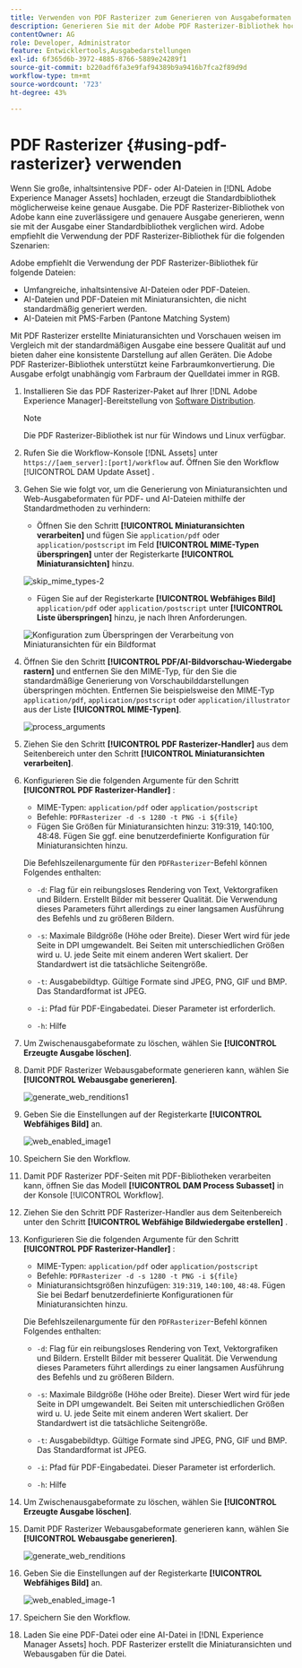 ```yaml
---
title: Verwenden von PDF Rasterizer zum Generieren von Ausgabeformaten
description: Generieren Sie mit der Adobe PDF Rasterizer-Bibliothek hochwertige Miniaturansichten und Ausgabeformate.
contentOwner: AG
role: Developer, Administrator
feature: Entwicklertools,Ausgabedarstellungen
exl-id: 6f365d6b-3972-4885-8766-5889e24289f1
source-git-commit: b220adf6fa3e9faf94389b9a9416b7fca2f89d9d
workflow-type: tm+mt
source-wordcount: '723'
ht-degree: 43%

---
```


# PDF Rasterizer {#using-pdf-rasterizer} verwenden

Wenn Sie große, inhaltsintensive PDF- oder AI-Dateien in [!DNL Adobe Experience Manager Assets] hochladen, erzeugt die Standardbibliothek möglicherweise keine genaue Ausgabe. Die PDF Rasterizer-Bibliothek von Adobe kann eine zuverlässigere und genauere Ausgabe generieren, wenn sie mit der Ausgabe einer Standardbibliothek verglichen wird. Adobe empfiehlt die Verwendung der PDF Rasterizer-Bibliothek für die folgenden Szenarien:

Adobe empfiehlt die Verwendung der PDF Rasterizer-Bibliothek für folgende Dateien:

* Umfangreiche, inhaltsintensive AI-Dateien oder PDF-Dateien.
* AI-Dateien und PDF-Dateien mit Miniaturansichten, die nicht standardmäßig generiert werden.
* AI-Dateien mit PMS-Farben (Pantone Matching System)

Mit PDF Rasterizer erstellte Miniaturansichten und Vorschauen weisen im Vergleich mit der standardmäßigen Ausgabe eine bessere Qualität auf und bieten daher eine konsistente Darstellung auf allen Geräten. Die Adobe PDF Rasterizer-Bibliothek unterstützt keine Farbraumkonvertierung. Die Ausgabe erfolgt unabhängig vom Farbraum der Quelldatei immer in RGB.

1. Installieren Sie das PDF Rasterizer-Paket auf Ihrer [!DNL Adobe Experience Manager]-Bereitstellung von [Software Distribution](https://experience.adobe.com/#/downloads/content/software-distribution/en/aem.html?package=/content/software-distribution/en/details.html/content/dam/aem/public/adobe/packages/cq640/product/assets/aem-assets-pdf-rasterizer-pkg).

   >[!NOTE]
   >
   >Die PDF Rasterizer-Bibliothek ist nur für Windows und Linux verfügbar.

1. Rufen Sie die Workflow-Konsole [!DNL Assets] unter `https://[aem_server]:[port]/workflow` auf. Öffnen Sie den Workflow [!UICONTROL DAM Update Asset] .

1. Gehen Sie wie folgt vor, um die Generierung von Miniaturansichten und Web-Ausgabeformaten für PDF- und AI-Dateien mithilfe der Standardmethoden zu verhindern:

   * Öffnen Sie den Schritt **[!UICONTROL Miniaturansichten verarbeiten]** und fügen Sie `application/pdf` oder `application/postscript` im Feld **[!UICONTROL MIME-Typen überspringen]** unter der Registerkarte **[!UICONTROL Miniaturansichten]** hinzu.

   ![skip_mime_types-2](assets/skip_mime_types-2.png)

   * Fügen Sie auf der Registerkarte **[!UICONTROL Webfähiges Bild]** `application/pdf` oder `application/postscript` unter **[!UICONTROL Liste überspringen]** hinzu, je nach Ihren Anforderungen.

   ![Konfiguration zum Überspringen der Verarbeitung von Miniaturansichten für ein Bildformat](assets/web_enabled_imageskiplist.png)

1. Öffnen Sie den Schritt **[!UICONTROL PDF/AI-Bildvorschau-Wiedergabe rastern]** und entfernen Sie den MIME-Typ, für den Sie die standardmäßige Generierung von Vorschaubilddarstellungen überspringen möchten. Entfernen Sie beispielsweise den MIME-Typ `application/pdf`, `application/postscript` oder `application/illustrator` aus der Liste **[!UICONTROL MIME-Typen]**.

   ![process_arguments](assets/process_arguments.png)

1. Ziehen Sie den Schritt **[!UICONTROL PDF Rasterizer-Handler]** aus dem Seitenbereich unter den Schritt **[!UICONTROL Miniaturansichten verarbeiten]**.
1. Konfigurieren Sie die folgenden Argumente für den Schritt **[!UICONTROL PDF Rasterizer-Handler]** :

   * MIME-Typen: `application/pdf` oder `application/postscript`
   * Befehle: `PDFRasterizer -d -s 1280 -t PNG -i ${file}`
   * Fügen Sie Größen für Miniaturansichten hinzu: 319:319, 140:100, 48:48. Fügen Sie ggf. eine benutzerdefinierte Konfiguration für Miniaturansichten hinzu.

   Die Befehlszeilenargumente für den `PDFRasterizer`-Befehl können Folgendes enthalten:

   * `-d`: Flag für ein reibungsloses Rendering von Text, Vektorgrafiken und Bildern. Erstellt Bilder mit besserer Qualität. Die Verwendung dieses Parameters führt allerdings zu einer langsamen Ausführung des Befehls und zu größeren Bildern.

   * `-s`: Maximale Bildgröße (Höhe oder Breite). Dieser Wert wird für jede Seite in DPI umgewandelt. Bei Seiten mit unterschiedlichen Größen wird u. U. jede Seite mit einem anderen Wert skaliert. Der Standardwert ist die tatsächliche Seitengröße.

   * `-t`: Ausgabebildtyp. Gültige Formate sind JPEG, PNG, GIF und BMP. Das Standardformat ist JPEG.

   * `-i`: Pfad für PDF-Eingabedatei. Dieser Parameter ist erforderlich.

   * `-h`: Hilfe


1. Um Zwischenausgabeformate zu löschen, wählen Sie **[!UICONTROL Erzeugte Ausgabe löschen]**.
1. Damit PDF Rasterizer Webausgabeformate generieren kann, wählen Sie **[!UICONTROL Webausgabe generieren]**.

   ![generate_web_renditions1](assets/generate_web_renditions1.png)

1. Geben Sie die Einstellungen auf der Registerkarte **[!UICONTROL Webfähiges Bild]** an.

   ![web_enabled_image1](assets/web_enabled_image1.png)

1. Speichern Sie den Workflow.
1. Damit PDF Rasterizer PDF-Seiten mit PDF-Bibliotheken verarbeiten kann, öffnen Sie das Modell **[!UICONTROL DAM Process Subasset]** in der Konsole [!UICONTROL Workflow].
1. Ziehen Sie den Schritt PDF Rasterizer-Handler aus dem Seitenbereich unter den Schritt **[!UICONTROL Webfähige Bildwiedergabe erstellen]** .
1. Konfigurieren Sie die folgenden Argumente für den Schritt **[!UICONTROL PDF Rasterizer-Handler]** :

   * MIME-Typen: `application/pdf` oder `application/postscript`
   * Befehle: `PDFRasterizer -d -s 1280 -t PNG -i ${file}`
   * Miniaturansichtsgrößen hinzufügen: `319:319`, `140:100`, `48:48`. Fügen Sie bei Bedarf benutzerdefinierte Konfigurationen für Miniaturansichten hinzu.

   Die Befehlszeilenargumente für den `PDFRasterizer`-Befehl können Folgendes enthalten:

   * `-d`: Flag für ein reibungsloses Rendering von Text, Vektorgrafiken und Bildern. Erstellt Bilder mit besserer Qualität. Die Verwendung dieses Parameters führt allerdings zu einer langsamen Ausführung des Befehls und zu größeren Bildern.

   * `-s`: Maximale Bildgröße (Höhe oder Breite). Dieser Wert wird für jede Seite in DPI umgewandelt. Bei Seiten mit unterschiedlichen Größen wird u. U. jede Seite mit einem anderen Wert skaliert. Der Standardwert ist die tatsächliche Seitengröße.

   * `-t`: Ausgabebildtyp. Gültige Formate sind JPEG, PNG, GIF und BMP. Das Standardformat ist JPEG.

   * `-i`: Pfad für PDF-Eingabedatei. Dieser Parameter ist erforderlich.

   * `-h`: Hilfe


1. Um Zwischenausgabeformate zu löschen, wählen Sie **[!UICONTROL Erzeugte Ausgabe löschen]**.
1. Damit PDF Rasterizer Webausgabeformate generieren kann, wählen Sie **[!UICONTROL Webausgabe generieren]**.

   ![generate_web_renditions](assets/generate_web_renditions.png)

1. Geben Sie die Einstellungen auf der Registerkarte **[!UICONTROL Webfähiges Bild]** an.

   ![web_enabled_image-1](assets/web_enabled_image-1.png)

1. Speichern Sie den Workflow.
1. Laden Sie eine PDF-Datei oder eine AI-Datei in [!DNL Experience Manager Assets] hoch. PDF Rasterizer erstellt die Miniaturansichten und Webausgaben für die Datei.
